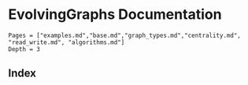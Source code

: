 # EvolvingGraphs Documentation


```@contents
Pages = ["examples.md","base.md","graph_types.md","centrality.md", "read_write.md", "algorithms.md"]
Depth = 3
```

## Index

```@index
```
